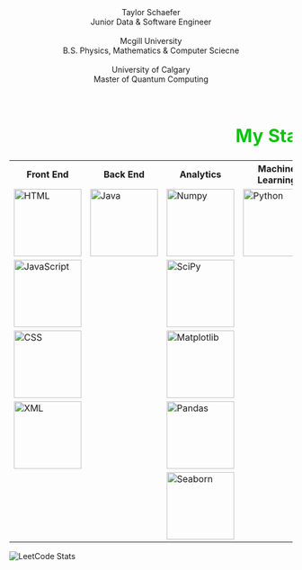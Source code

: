 

<html lang="en">
<head>
    <meta charset="UTF-8">
    <meta name="viewport" content="width=device-width, initial-scale=1.0">
</head>
<body>
    <header>
        Taylor Schaefer <br>
        Junior Data & Software Engineer<br><br>
        Mcgill University <br>
        B.S. Physics, Mathematics & Computer Sciecne <br><br>
        University of Calgary <br>
        Master of Quantum Computing<br><br>
    </header>
    <!--A table to quickly represent my stack-->
    <table>
        <caption style="color: rgba(7, 192, 7, 0.973); font-size:xx-large;"><strong>My Stack</strong></caption>
        <tr>
            <th>
                Front End
            </th>
            <th>
                Back End
            </th>
            <th>
                Analytics
            </th>
            <th>
                Machine Learning
            </th>
            <th>
                Server Side
            </th>
            <th>
                Development
            </th>
            <th>
                Other
            </th>
        </tr>
        <tr>
            <td><img src="https://upload.wikimedia.org/wikipedia/commons/thumb/8/82/Devicon-html5-plain.svg/800px-Devicon-html5-plain.svg.png" alt="HTML" title="HTML5" style="width:120px;height:120px;"></td>
            <td><img src="https://upload.wikimedia.org/wikipedia/ru/3/39/Java_logo.svg" alt="Java" title="Java" style="width:120px;height:120px;"></td>
            <td><img src="https://www.freedownloadlogo.com/logos/n/numpy.svg" alt="Numpy" title="Numpy" style="width:120px;height:120px;"></td>
            <td><img src="https://s3.dualstack.us-east-2.amazonaws.com/pythondotorg-assets/media/community/logos/python-logo-only.png" alt="Python" title="Python" style="width:120px;height:120px;"></td>
            <td><img src="https://upload.wikimedia.org/wikipedia/commons/e/e0/Git-logo.svg" alt="Git" title="Git" style="width:120px;height:120px;"></td>
            <td><img src="https://upload.wikimedia.org/wikipedia/commons/d/d6/Ada_Mascot_with_slogan.svg" alt="ADA" title="ADA" style="width:120px;height:120px;"></td>
            <td><img src="https://upload.wikimedia.org/wikipedia/commons/9/92/LaTeX_logo.svg" alt="LaTeX" title="LaTeX"     style="width:120px;height:120px;"></td>
        </tr>
        <tr>
            <td><img src="https://upload.wikimedia.org/wikipedia/commons/thumb/9/99/Unofficial_JavaScript_logo_2.svg/1024px-Unofficial_JavaScript_logo_2.svg.png" alt="JavaScript" stitle="JavaScript" style="width:120px;height:120px;"></td>
            <td><!-- Placeholder--></td>
            <td><img src="https://upload.wikimedia.org/wikipedia/commons/b/b2/SCIPY_2.svg" alt="SciPy" title="SciPy" style="width:120px;height:120px;"></td>
            <td><!-- Placeholder--></td>
            <td><img src="https://upload.wikimedia.org/wikipedia/commons/6/6f/Sql_database_shortcut_icon.png" alt="SQL" title="SQL" style="width:120px;height:120px;"></td>
            <td><!-- Placeholder--></td>
            <td><!-- Placeholder--></td>
        </tr>
        <tr>
            <td><img src="https://upload.wikimedia.org/wikipedia/commons/d/d5/CSS3_logo_and_wordmark.svg" alt="CSS" title="CSS" style="width:120px;height:120px;"></td>
            <td><!-- Placeholder--></td>
            <td><img src="https://upload.wikimedia.org/wikipedia/commons/8/84/Matplotlib_icon.svg" alt="Matplotlib" title="Matplotlib" style="width:120px;height:120px;"></td>
            <td><!-- Placeholder--></td>
            <td><!-- Placeholder--></td>
            <td><!-- Placeholder--></td>
            <td><!-- Placeholder--></td>
        </tr>
        <tr>
            <td><img src="https://upload.wikimedia.org/wikipedia/commons/2/2d/Extensible_Markup_Language_%28XML%29_logo.svg" alt="XML" title="XML" style="width:120px;height:120px;"></td>
            <td><!-- Placeholder--></td>
            <td><img src="https://upload.wikimedia.org/wikipedia/commons/2/22/Pandas_mark.svg" alt="Pandas" title="Pandas" style="width:120px;height:120px;"></td>
            <td><!-- Placeholder--></td>
            <td><!-- Placeholder--></td>
            <td><!-- Placeholder--></td>
            <td><!-- Placeholder--></td>
        </tr>
        <tr>
            <td><!-- Placeholder--></td>
            <td><!-- Placeholder--></td>
            <td><img src="https://img1.daumcdn.net/thumb/R800x0/?scode=mtistory2&fname=https:%2F%2Fblog.kakaocdn.net%2Fdn%2F4UIIH%2FbtqIH4tfonl%2FLyCOqYkmqKo1gFrogryni1%2Fimg.png" alt="Seaborn" title="Seaborn" style="width:120px;height:120px;"></td>
            <td><!-- Placeholder--></td>
            <td><!-- Placeholder--></td>
            <td><!-- Placeholder--></td>
            <td><!-- Placeholder--></td>
        </tr>
    </table>
    
</body>
</html>


![LeetCode Stats](https://leetcard.jacoblin.cool/Valamir777?theme=nord&font=Kaisei%20Opti&ext=heatmap)
